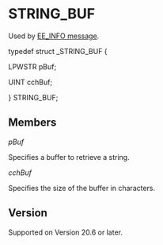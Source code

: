 # STRING\_BUF

Used by [EE\_INFO message](../message/ee_info).

typedef struct \_STRING\_BUF {

LPWSTR pBuf;

UINT cchBuf;

} STRING\_BUF;

## Members

_pBuf_

Specifies a buffer to retrieve a string.

_cchBuf_

Specifies the size of the buffer in characters.

## Version

Supported on Version 20.6 or later.
